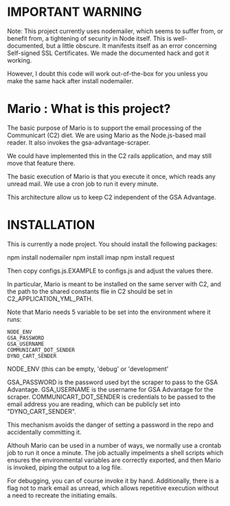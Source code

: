IMPORTANT WARNING
=================

Note: This project currently uses nodemailer, which seems to suffer from, or benefit from,
a tightening of security in Node itself.  This is well-documented, but a little obscure.
It manifests itself as an error concerning Self-signed SSL Certificates.  We made the 
documented hack and got it working.

However, I doubt this code will work out-of-the-box for you unless you make the same hack
after install nodemailer.

Mario : What is this project?
=====

The basic purpose of Mario is to support the email processing of the
Communicart (C2) diet.  We are using Mario as the Node.js-based mail
reader.  It also invokes the gsa-advantage-scraper.

We could have implemented this in the C2 rails application, and may
still move that feature there.

The basic execution of Mario is that you execute it once, which reads
any unread mail.  We use a cron job to run it every minute.

This architecture allow us to keep C2 independent of the GSA
Advantage.

INSTALLATION
============

This is currently a node project.  You should install the following packages:

npm install nodemailer
npm install imap
npm install request

Then copy configs.js.EXAMPLE to configs.js and adjust the values
there.

In particular, Mario is meant to be installed on the same server with
C2, and the path to the shared constants flie in C2 should be set in
C2_APPLICATION_YML_PATH.

Note that Mario needs 5 variable to be set into the environment where
it runs:

```
NODE_ENV
GSA_PASSWORD
GSA_USERNAME
COMMUNICART_DOT_SENDER
DYNO_CART_SENDER
```

NODE_ENV (this can be empty, 'debug' or 'development'

GSA_PASSWORD is the password used byt the scraper to pass to the
GSA Advantage.
GSA_USERNAME is the username for GSA Advantage for the scraper.
COMMUNICART_DOT_SENDER is credentials to be passed to the email
address you are reading, which can be publicly set into
"DYNO_CART_SENDER".

This mechanism avoids the danger of setting a password in the repo and
accidentally committing it.

Althouh Mario can be used in a number of ways, we normally use a
crontab job to run it once a minute.  The job actually impelments a
shell scripts which ensures the environmental variables are correctly
exported, and then Mario is invoked, piping the output to a log file.

For debugging, you can of course invoke it by hand.  Additionally,
there is a flag not to mark email as unread, which allows repetitive
execution without a need to recreate the initiating emails.





